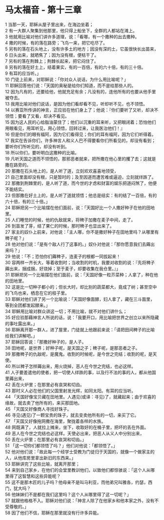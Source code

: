 # 马太福音 - 第十三章
  
 1 当那一天，耶稣从屋子里出来，在海边坐着；  
 2 有一大群人聚集到他那里，他只得上船坐下，全群的人都站在滩上。  
 3 他就用比喻对他们讲许多道理，说：「看哪，有一个撒种的出去撒种。  
 4 撒的时候，有的落在路旁；飞鸟一来，把它吃尽了。  
 5 另有的落在石头地上，没有许多土的地方；因没有深的土，它虽很快长出苗来，  
 6 日头出来，就晒焦了；因为没有根，便枯干了。  
 7 另有的落在荆棘上；荆棘长起来，把它闷住了。  
 8 另有的落在好土上，结着果实，有的一百倍，有的六十倍，有的三十倍。  
 9 有耳的应当听。」  
 10 门徒上前来，对耶稣说：「你对众人说话，为什么用比喻呢？」  
 11 耶稣回答他们说：「天国的奥秘是给你们知道，而不是给那些人的。  
 12 因为凡有的，还要给他，他就充足有余；凡没有的，连他所有的也要从他手里被夺去。  
 13 我用比喻对他们说话，是因为他们看却看不见，听却听不见，也不领悟。  
 14 以赛亚所传讲的神言，正应验在他们身上了；他说：『你们要听了又听，却决不领悟；要看了又看，却决不看见。  
 15 因为这人民的心给脂油蒙住了；他们以沉重的耳来听，又把眼闭着；恐怕他们用眼看见，用耳听见，用心领悟，回转过来，让我医治他们！』  
 16 但是你们的眼有福阿，因为它们看得见；你们的耳有福阿，因为它们听得着。  
 17 我实在告诉你们，许多神言人和义人巴不得要看你们所看见的，却没有看到；要听你们所听见的，却没有听到。  
 18 所以你们，要听明白这撒种的比喻。  
 19 凡听天国之道而不领悟的，那邪恶者就来，把所撒在他心里的攫了去；这就是撒在路旁的。  
 20 那撒在石头地上的，是人听了道，立刻欢欢喜喜地领受，  
 21 自己里面却没有根，只是暂时的；及至因道而遭苦难或逼迫，立刻就绊跌了。  
 22 那撒到荆棘里的，是人听了道，而今世的才虑和财富的娱乐把道闷煞了，他便不能结实。  
 23 但那撒在好土上的，是人听了道就领悟；他总是结实：有的结了一百倍，有的六十倍，有的三十倍。」  
 24 耶稣把另一个比喻摆在他们面前，说：「天国好比一个人撒好种子在他的田地里。  
 25 人们睡觉的时候，他的仇敌就来，将稗子加撒在麦子中间，走了。  
 26 到苗发了芽，结了果仁的时候，那时稗子也显出来了。  
 27 家主的奴仆上前来，对他说：「主人哪，你不是撒好种子在田地里吗？从哪里有稗子呢？」  
 28 他对他们说：「是有个敌人行了这事的。」奴仆对他说：「那你愿意我们去薅出来吗？」  
 29 他说：「不；恐怕你们薅稗子，连麦子的根都一同拔起来！  
 30 容两样一齐长大，等着收割时；当收割的时机，我要对收割的说：『先将稗子薅出来，捆成捆，好烧掉；至于麦子，却要收集在我仓里。』」  
 31 耶稣把另一个比喻摆在他们面前，说：「天国好像一粒芥菜种；人拿了，种在他的田地里。  
 32 这是比一切种子都小的；但长大时，却比别的蔬菜都大，竟成了树；甚至空中的飞鸟也来，栖息在它的枝子里。  
 33 耶稣对他们讲了另一个比喻说：「天国好像面酵，妇人拿了，藏在三斗面里，等到全团都发起酵来。」  
 34 耶稣用比喻对群众讲这一切；不用比喻，就不对他们讲什么；  
 35 好应验那藉神言人所说的话，说：「我要开口，用比喻把世界之创立以来所隐藏的事吐露出来。」  
 36 耶稣离开那一群人，进了屋里，门徒就上他跟前来说：「请把田间稗子的比喻给我们讲解吧。」  
 37 耶稣回答说：「那撒好种子的，是人子。  
 38 田地呢，是世界；好种子呢，是天国之子；稗子呢，是那恶者之子。  
 39 那撒稗子的仇敌呢，是魔鬼。收割的时候呢，是今世之完结；收割的呢，是天使。  
 40 所以稗子怎样薅出来，用火烧掉，恶人在今世之完结，也必这样。  
 41 人子要差遣他的使者，把一切使人绊跌的事，以及行不法的事的人，都从他国里薅出来，  
 42 丢在火炉里；在那里必有哀哭和切齿。  
 43 那时义人必在他们的父国里射发光辉，如同太阳。有耳的应当听。  
 44 「天国好像宝贝藏在田地里。人遇见(或译：寻见)了，就藏起来；由于欢喜的缘故，就去卖了他所有的，来买那田地。  
 45 「天国又好像商人寻找好珠子。  
 46 寻见(遇见)了一颗宝贵的珠子，就去变卖他所有的一切，来买了它。  
 47 「天国又好像拖网撒在海里，聚拢着各样的水族。  
 48 网既满了，人就拉上摊来，坐下，收取好的在桶子里，把坏的丢在外面。  
 49 恶人在今世之完结也必这样。天使必出来，把恶人从义人中分别出来，  
 50 丢在火炉里；在那里必有哀哭和切齿。」  
 51 「这一切你们都领悟了吗？」他们对他说：「都领悟了。」  
 52 他对他们说：「故此每一个经学士受教为门徒归于天国的，就像一个做家主的人，从他库房里拿出新旧的东西来。」  
 53 耶稣讲完了这些比喻，就离开那里；  
 54 来到自己家乡，在他们的会堂里教训他们，以致他们都惊骇说：「这个人从哪里得了这智慧和这些异能呢？  
 55 这不是那木匠的儿子吗？他母亲不是叫马利亚，而他弟兄叫雅各，约瑟，西门，犹大吗？  
 56 他妹妹们不是都在我们这里吗？这个人从哪里得了这一切呢？」  
 57 就跟他格格不入。耶稣对他们说：「神言人除了在他家乡和他本家之外，没有不受尊敬的。」  
 58 因了他们不信，耶稣在那里就没有行许多异能。
